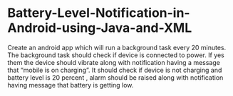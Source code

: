 # Battery-Level-Notification-in-Android-using-Java-and-XML
Create an android app which will run a background task every 20 minutes. The background task should check if device is connected to power. If yes them the device should vibrate along with notification having a message that “mobile is on charging”. It should check if device is not charging and battery level is 20 percent , alarm should be raised along with notification having message that battery is getting low.
